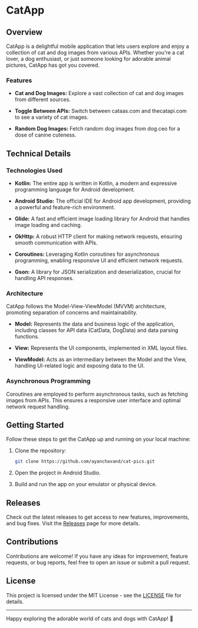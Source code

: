 # CatApp

## Overview

CatApp is a delightful mobile application that lets users explore and enjoy a collection of cat and dog images from various APIs. Whether you're a cat lover, a dog enthusiast, or just someone looking for adorable animal pictures, CatApp has got you covered.

### Features

- **Cat and Dog Images:** Explore a vast collection of cat and dog images from different sources.

- **Toggle Between APIs:** Switch between cataas.com and thecatapi.com to see a variety of cat images.

- **Random Dog Images:** Fetch random dog images from dog.ceo for a dose of canine cuteness.

## Technical Details

### Technologies Used

- **Kotlin:** The entire app is written in Kotlin, a modern and expressive programming language for Android development.

- **Android Studio:** The official IDE for Android app development, providing a powerful and feature-rich environment.

- **Glide:** A fast and efficient image loading library for Android that handles image loading and caching.

- **OkHttp:** A robust HTTP client for making network requests, ensuring smooth communication with APIs.

- **Coroutines:** Leveraging Kotlin coroutines for asynchronous programming, enabling responsive UI and efficient network requests.

- **Gson:** A library for JSON serialization and deserialization, crucial for handling API responses.

### Architecture

CatApp follows the Model-View-ViewModel (MVVM) architecture, promoting separation of concerns and maintainability.

- **Model:** Represents the data and business logic of the application, including classes for API data (CatData, DogData) and data parsing functions.

- **View:** Represents the UI components, implemented in XML layout files.

- **ViewModel:** Acts as an intermediary between the Model and the View, handling UI-related logic and exposing data to the UI.

### Asynchronous Programming

Coroutines are employed to perform asynchronous tasks, such as fetching images from APIs. This ensures a responsive user interface and optimal network request handling.

## Getting Started

Follow these steps to get the CatApp up and running on your local machine:

1. Clone the repository:

   ```bash
   git clone https://github.com/ayanchavand/cat-pics.git
   ```

2. Open the project in Android Studio.

3. Build and run the app on your emulator or physical device.

## Releases

Check out the latest releases to get access to new features, improvements, and bug fixes. Visit the [Releases](https://github.com/your-username/cat-app/releases) page for more details.

## Contributions

Contributions are welcome! If you have any ideas for improvement, feature requests, or bug reports, feel free to open an issue or submit a pull request.

## License

This project is licensed under the MIT License - see the [LICENSE](LICENSE) file for details.

---

Happy exploring the adorable world of cats and dogs with CatApp! 🐾
